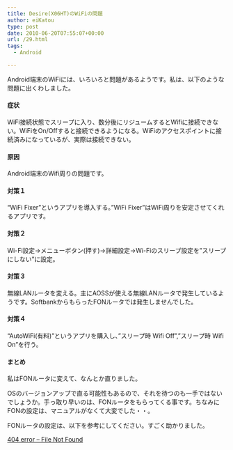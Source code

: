 ```yaml
---
title: Desire(X06HT)のWiFiの問題
author: eiKatou
type: post
date: 2010-06-20T07:55:07+00:00
url: /29.html
tags:
  - Android

---
```

<div class="section">
  <p>
    Android端末のWiFiには、いろいろと問題があるようです。私は、以下のような問題に出くわしました。
  </p>
  
  <h4>
    症状
  </h4>
  
  <p>
    WiFi接続状態でスリープに入り、数分後にリジュームするとWifiに接続できない。WiFiをOn/Offすると接続できるようになる。WiFiのアクセスポイントに接続済みになっているが、実際は接続できない。
  </p>
  
  <h4>
    原因
  </h4>
  
  <p>
    Android端末のWifi周りの問題です。
  </p>
  
  <h4>
    対策１
  </h4>
  
  <p>
    &#8220;WiFi Fixer&#8221;というアプリを導入する。&#8221;WiFi Fixer&#8221;はWiFi周りを安定させてくれるアプリです。
  </p>
  
  <h4>
    対策２
  </h4>
  
  <p>
    Wi-Fi設定→メニューボタン(押す)→詳細設定→Wi-Fiのスリープ設定を&#8221;スリープにしない&#8221;に設定。
  </p>
  
  <h4>
    対策３
  </h4>
  
  <p>
    無線LANルータを変える。主にAOSSが使える無線LANルータで発生しているようです。SoftbankからもらったFONルータでは発生しませんでした。
  </p>
  
  <h4>
    対策４
  </h4>
  
  <p>
    &#8220;AutoWiFi(有料)&#8221;というアプリを購入し、&#8221;スリープ時 Wifi Off&#8221;,&#8221;スリープ時 Wifi On&#8221;を行う。
  </p>
  
  <h4>
    まとめ
  </h4>
  
  <p>
    私はFONルータに変えて、なんとか直りました。
  </p>
  
  <p>
    OSのバージョンアップで直る可能性もあるので、それを待つのも一手ではないでしょうか。手っ取り早いのは、FONルータをもらってくる事です。ちなみにFONの設定は、マニュアルがなくて大変でした・・。
  </p>
  
  <p>
    FONルータの設定は、以下を参考にしてください。すごく助かりました。
  </p>
  
  <p>
    <a href="http://gamuratwist.jp/blog/diary/entry-92.php" target="_blank">404 error &#8211; File Not Found</a>
  </p>
</div>
